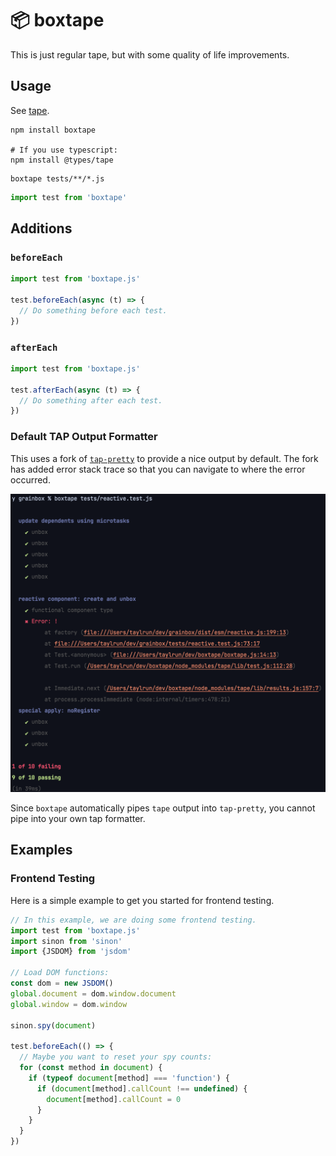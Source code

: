 # 📦 boxtape

This is just regular tape, but with some quality of life improvements.

## Usage

See [tape](https://www.npmjs.com/package/tape).

```shell
npm install boxtape

# If you use typescript:
npm install @types/tape
```

```shell
boxtape tests/**/*.js
```

```js
import test from 'boxtape'
```

## Additions

### `beforeEach`

```js
import test from 'boxtape.js'

test.beforeEach(async (t) => {
  // Do something before each test.
})
```

### `afterEach`

```js
import test from 'boxtape.js'

test.afterEach(async (t) => {
  // Do something after each test.
})
```

### Default TAP Output Formatter

This uses a fork of [`tap-pretty`](https://www.npmjs.com/package/tap-pretty) to provide a nice output by default. The fork has added error stack trace so that you can navigate to where the error occurred.

![error example](./images/error.png)

Since `boxtape` automatically pipes `tape` output into `tap-pretty`, you cannot pipe into your own tap formatter. 

## Examples

### Frontend Testing 

Here is a simple example to get you started for frontend testing.

```js
// In this example, we are doing some frontend testing.
import test from 'boxtape.js'
import sinon from 'sinon'
import {JSDOM} from 'jsdom'

// Load DOM functions:
const dom = new JSDOM()
global.document = dom.window.document
global.window = dom.window

sinon.spy(document)

test.beforeEach(() => {
  // Maybe you want to reset your spy counts:
  for (const method in document) {
    if (typeof document[method] === 'function') {
      if (document[method].callCount !== undefined) {
        document[method].callCount = 0
      }
    }
  }
})
```